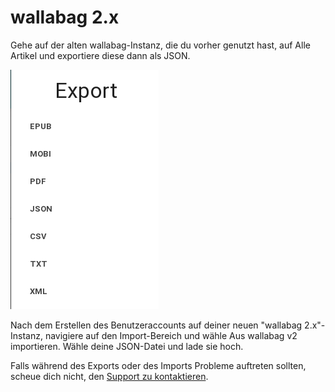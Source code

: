 # wallabag 2.x

Gehe auf der alten wallabag-Instanz, die du vorher genutzt hast, auf
Alle Artikel und exportiere diese dann als JSON.

![Export aus wallabag v2](../../../img/user/export_v2.png)

Nach dem Erstellen des Benutzeraccounts auf deiner neuen "wallabag
2.x"-Instanz, navigiere auf den Import-Bereich und wähle
Aus wallabag v2 importieren. Wähle deine JSON-Datei und lade sie hoch.

Falls während des Exports oder des Imports Probleme auftreten sollten,
scheue dich nicht, den [Support zu
kontaktieren](http://gitter.im/wallabag/wallabag).
